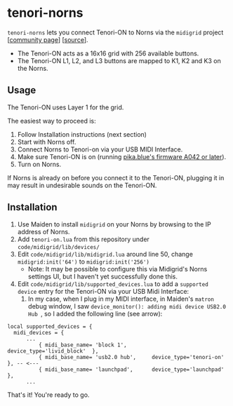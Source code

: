# tenori-norns

`tenori-norns` lets you connect Tenori-ON to Norns via the `midigrid` project [[community page](https://norns.community/midigrid)] [[source](https://github.com/jaggednz/midigrid)].

* The Tenori-ON acts as a 16x16 grid with 256 available buttons.  
* The Tenori-ON L1, L2, and L3 buttons are mapped to K1, K2 and K3 on the Norns.

## Usage

The Tenori-ON uses Layer 1 for the grid.

The easiest way to proceed is:
1. Follow Installation instructions (next section)
1. Start with Norns off.
1. Connect Norns to Tenori-on via your USB MIDI Interface.
1. Make sure Tenori-ON is on (running [pika.blue's firmware A042 or later](https://www.pika.blue/posts/tenori-on/releases/)).
1. Turn on Norns.

If  Norns is already on before you connect it to the Tenori-ON, plugging 
it in may result in undesirable sounds on the Tenori-ON.


## Installation

1. Use Maiden to install `midigrid` on your Norns by browsing to the IP address of Norns.
1. Add `tenori-on.lua` from this repository under `code/midigrid/lib/devices/`
1. Edit `code/midigrid/lib/midigrid.lua` around line 50, change `midigrid:init('64')` to `midigrid:init('256')`
    * Note: It may be possible to configure this via Midigrid's Norns settings UI, but I haven't yet successfully done this. 
1. Edit `code/midigrid/lib/supported_devices.lua` to add a `supported device` entry for the Tenori-ON via your USB Midi Interface:
    1. In my case, when I plug in my MIDI interface, in Maiden's `matron` debug window, I saw `device_monitor(): adding midi device USB2.0 Hub
`, so I added the following line (see arrow):
```
local supported_devices = {
  midi_devices = {
      ...
          { midi_base_name= 'block 1',        device_type='livid_block'  },
          { midi_base_name= 'usb2.0 hub',     device_type='tenori-on'    }, -- <---
          { midi_base_name= 'launchpad',      device_type='launchpad'    },
      ...
``` 

That's it! You're ready to go.


